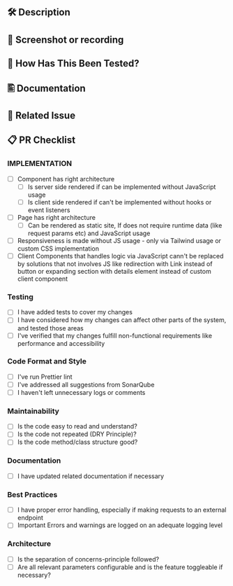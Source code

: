 ## 🛠️ Description
<!--- Describe your changes so that a reviewer can easily identify and understand them -->

## 📸 Screenshot or recording
<!--- Add screenshots of what you changed, if applicable -->

## 🧪 How Has This Been Tested?
<!--- Please describe in detail how you tested your changes. -->
<!--- Consider how your change affects other areas of the code as well -->

## 🖺 Documentation
<!--- Please add the link to Confluence if there is a documentation -->

## 🔗 Related Issue
<!--- Please link to the JIRA issue here: -->

## 📋 PR Checklist
<!--- Go over all the following points, and put an `x` in all the boxes that apply. -->

### IMPLEMENTATION
- [ ] Component has right architecture
  - [ ] Is server side rendered if can be implemented without JavaScript usage
  - [ ] Is client side rendered if can't be implemented without hooks or event listeners
- [ ] Page has right architecture
  - [ ] Can be rendered as static site, If does not require runtime data (like request params etc) and JavaScript usage
- [ ] Responsiveness is made without JS usage - only via Tailwind usage or custom CSS implementation
- [ ] Client Components that handles logic via JavaScript cann't be replaced by solutions that not involves JS like redirection with Link instead of button or expanding section with details element instead of custom client component

### Testing
- [ ] I have added tests to cover my changes
- [ ] I have considered how my changes can affect other parts of the system, and tested those areas
- [ ] I've verified that my changes fulfill non-functional requirements like performance and accessibility

### Code Format and Style
- [ ] I've run Prettier lint
- [ ] I've addressed all suggestions from SonarQube
- [ ] I haven't left unnecessary logs or comments

### Maintainability
- [ ] Is the code easy to read and understand?
- [ ] Is the code not repeated (DRY Principle)?
- [ ] Is the code method/class structure good?

### Documentation
- [ ] I have updated related documentation if necessary

### Best Practices
- [ ] I have proper error handling, especially if making requests to an external endpoint
- [ ] Important Errors and warnings are logged on an adequate logging level

### Architecture
- [ ] Is the separation of concerns-principle followed?
- [ ] Are all relevant parameters configurable and is the feature toggleable if necessary?
